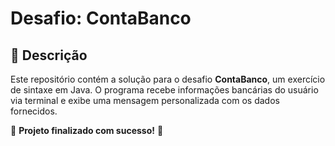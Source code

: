 # Desafio: ContaBanco

## 📌 Descrição
Este repositório contém a solução para o desafio **ContaBanco**, um exercício de sintaxe em Java. O programa recebe informações bancárias do usuário via terminal e exibe uma mensagem personalizada com os dados fornecidos.

🚀 **Projeto finalizado com sucesso!** 🎯

